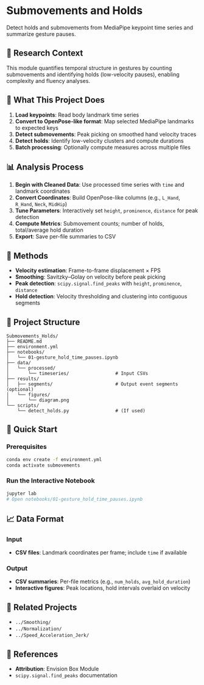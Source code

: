 # Submovements and Holds

Detect holds and submovements from MediaPipe keypoint time series and summarize gesture pauses.

## 🔬 Research Context

This module quantifies temporal structure in gestures by counting submovements and identifying holds (low-velocity pauses), enabling complexity and fluency analyses.

## 🎯 What This Project Does

1. **Load keypoints**: Read body landmark time series
2. **Convert to OpenPose-like format**: Map selected MediaPipe landmarks to expected keys
3. **Detect submovements**: Peak picking on smoothed hand velocity traces
4. **Detect holds**: Identify low-velocity clusters and compute durations
5. **Batch processing**: Optionally compute measures across multiple files

## 📊 Analysis Process

1. **Begin with Cleaned Data**: Use processed time series with `time` and landmark coordinates
2. **Convert Coordinates**: Build OpenPose-like columns (e.g., `L_Hand`, `R_Hand`, `Neck`, `MidHip`)
3. **Tune Parameters**: Interactively set `height`, `prominence`, `distance` for peak detection
4. **Compute Metrics**: Submovement counts; number of holds, total/average hold duration
5. **Export**: Save per-file summaries to CSV

## 🔧 Methods

- **Velocity estimation**: Frame-to-frame displacement × FPS
- **Smoothing**: Savitzky–Golay on velocity before peak picking
- **Peak detection**: `scipy.signal.find_peaks` with `height`, `prominence`, `distance`
- **Hold detection**: Velocity thresholding and clustering into contiguous segments

## 📁 Project Structure

```
Submovements_Holds/
├── README.md
├── environment.yml
├── notebooks/
│   └── 01-gesture_hold_time_pauses.ipynb
├── data/
│   └── processed/
│       └── timeseries/                 # Input CSVs
├── results/
│   ├── segments/                       # Output event segments (optional)
│   └── figures/
│       └── diagram.png
└── scripts/
    └── detect_holds.py                 # (If used)
```

## 🚀 Quick Start

### Prerequisites

```bash
conda env create -f environment.yml
conda activate submovements
```

### Run the Interactive Notebook

```bash
jupyter lab
# Open notebooks/01-gesture_hold_time_pauses.ipynb
```


## 📈 Data Format

### Input
- **CSV files**: Landmark coordinates per frame; include `time` if available

### Output
- **CSV summaries**: Per-file metrics (e.g., `num_holds`, `avg_hold_duration`)
- **Interactive figures**: Peak locations, hold intervals overlaid on velocity

## 🔗 Related Projects

- `../Smoothing/`
- `../Normalization/`
- `../Speed_Acceleration_Jerk/`

## 📖 References

- **Attribution**: Envision Box Module
- `scipy.signal.find_peaks` documentation